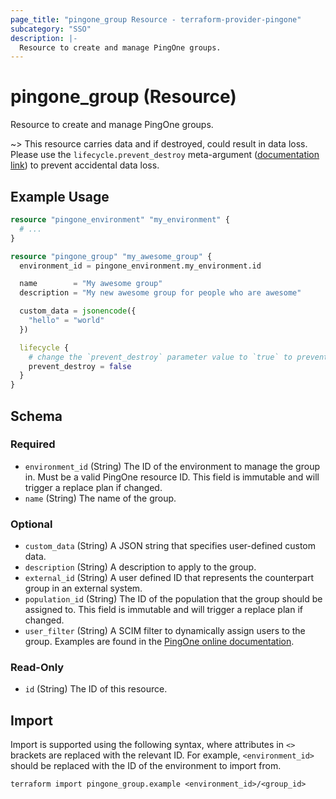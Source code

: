 ```yaml
---
page_title: "pingone_group Resource - terraform-provider-pingone"
subcategory: "SSO"
description: |-
  Resource to create and manage PingOne groups.
---
```


# pingone_group (Resource)

Resource to create and manage PingOne groups.

~> This resource carries data and if destroyed, could result in data loss.  Please use the `lifecycle.prevent_destroy` meta-argument ([documentation link](https://developer.hashicorp.com/terraform/language/meta-arguments/lifecycle#prevent_destroy)) to prevent accidental data loss.

## Example Usage

```terraform
resource "pingone_environment" "my_environment" {
  # ...
}

resource "pingone_group" "my_awesome_group" {
  environment_id = pingone_environment.my_environment.id

  name        = "My awesome group"
  description = "My new awesome group for people who are awesome"

  custom_data = jsonencode({
    "hello" = "world"
  })

  lifecycle {
    # change the `prevent_destroy` parameter value to `true` to prevent this data carrying resource from being destroyed
    prevent_destroy = false
  }
}
```

<!-- schema generated by tfplugindocs -->
## Schema

### Required

- `environment_id` (String) The ID of the environment to manage the group in.  Must be a valid PingOne resource ID.  This field is immutable and will trigger a replace plan if changed.
- `name` (String) The name of the group.

### Optional

- `custom_data` (String) A JSON string that specifies user-defined custom data.
- `description` (String) A description to apply to the group.
- `external_id` (String) A user defined ID that represents the counterpart group in an external system.
- `population_id` (String) The ID of the population that the group should be assigned to.  This field is immutable and will trigger a replace plan if changed.
- `user_filter` (String) A SCIM filter to dynamically assign users to the group.  Examples are found in the [PingOne online documentation](https://docs.pingidentity.com/bundle/pingone/page/kti1564020489340.html).

### Read-Only

- `id` (String) The ID of this resource.

## Import

Import is supported using the following syntax, where attributes in `<>` brackets are replaced with the relevant ID.  For example, `<environment_id>` should be replaced with the ID of the environment to import from.

```shell
terraform import pingone_group.example <environment_id>/<group_id>
```
